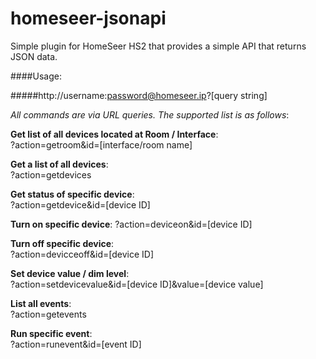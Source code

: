 homeseer-jsonapi
================

Simple plugin for HomeSeer HS2 that provides a simple API that returns JSON data.

####Usage:  

#####http://username:password@homeseer.ip?[query string]

_All commands are via URL queries. The supported list is as follows_:  

__Get list of all devices located at Room / Interface__:  
  ?action=getroom&id=[interface/room name]  

__Get a list of all devices__:  
  ?action=getdevices  

__Get status of specific device__:  
  ?action=getdevice&id=[device ID]
  
__Turn on specific device__:
  ?action=deviceon&id=[device ID]  

__Turn off specific device__:  
  ?action=devicceoff&id=[device ID]  
  
__Set device value / dim level__:  
  ?action=setdevicevalue&id=[device ID]&value=[device value]  
  
__List all events__:  
  ?action=getevents  
  
__Run specific event__:  
  ?action=runevent&id=[event ID]  
